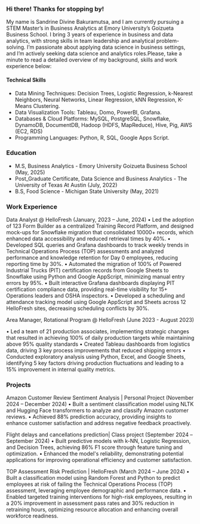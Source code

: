 ### Hi there! Thanks for stopping by! 


My name is  Sandrine Divine Bakuramutsa, and I am currently pursuing a STEM Master’s in Business Analytics at Emory University’s Goizueta Business School. I bring 3 years of experience in business and data analytics, with strong skills in team leadership and analytical problem-solving. I’m passionate about applying data science in business settings, and I’m actively seeking data science and analytics roles.Please, take a minute to read a  detailed overview of my background, skills and work experience below:

#### Technical Skills
- Data Mining Techniques: Decision Trees, Logistic Regression, k-Nearest Neighbors, Neural Networks, Linear Regression, kNN Regression, K-Means Clustering. 
- Data Visualization Tools: Tableau, Domo, PowerBI, Grafana. 
- Databases & Cloud Platforms: MySQL, PostgreSQL, Snowflake, DynamoDB, DocumentDB, Hadoop (HDFS, MapReduce), Hive, Pig, AWS (EC2, RDS)
- Programming Languages: Python, R, SQL, Google Apps Script.

### Education
- M.S, Business Analytics - Emory University Goizueta Business School (May, 2025)
- Post_Graduate Certificate, Data Science and Business Analytics - The University of Texas At Austin (July, 2022)
- B.S, Food Science - Michigan State University (May, 2021)

### Work Experience
Data Analyst @ HelloFresh (January, 2023 – June, 2024)
•	Led the adoption of 123 Form Builder as a centralized Training Record Platform, and designed mock-ups for Snowflake migration that consolidated 10000+ records, which enhanced data accessibility and reduced retrieval times by 40%.
•	Developed SQL queries and Grafana dashboards to track weekly trends in Technical Operations Process (TOP) assessments and analyzed performance and knowledge retention for Day 0 employees, reducing reporting time by 30%.
•	Automated the migration of 100% of Powered Industrial Trucks (PIT) certification records from Google Sheets to Snowflake using Python and Google AppScript, minimizing manual entry errors by 95%.
•	Built interactive Grafana dashboards displaying PIT certification compliance data, providing real-time visibility for 15+ Operations leaders and OSHA inspectors.
•	Developed a scheduling and attendance tracking model using Google AppScript and Sheets across 12 HelloFresh sites, decreasing scheduling conflicts by 30%.


Area Manager, Rotational Program @ HelloFresh (June 2023 - August 2023)

•	Led a team of 21 production associates, implementing strategic changes that resulted in achieving 100% of daily production targets while maintaining above 95% quality standards
•	Created Tableau dashboards from logistics data, driving 3 key process improvements that reduced shipping errors
•	Conducted exploratory analysis using Python, Excel, and Google Sheets, identifying 5 key factors driving production fluctuations and leading to a 15% improvement in internal quality metrics.
 
### Projects
Amazon Customer Review Sentiment Analysis | Personal Project (November 2024 – December 2024)
•	Built a sentiment classification model using NLTK and Hugging Face transformers to analyze and classify Amazon customer reviews.
•	Achieved 88% prediction accuracy, providing insights to enhance customer satisfaction and address negative feedback proactively.

Flight delays and cancellations prediction| Class project (September 2024 –September 2024)
•	Built predictive models with k-NN, Logistic Regression, and Decision Trees, achieving 86% F1 score through feature tuning and optimization.
•	 Enhanced the model's reliability, demonstrating potential applications for improving operational efficiency and customer satisfaction.

TOP Assessment Risk Prediction | HelloFresh (March 2024 – June 2024)
•	Built a classification model using Random Forest and Python to predict employees at risk of failing the Technical Operations Process (TOP) assessment, leveraging employee demographic and performance data.
•	Enabled targeted training interventions for high-risk employees, resulting in a 20% improvement in assessment pass rates and 30% reduction in retraining hours, optimizing resource allocation and enhancing overall workforce readiness.

